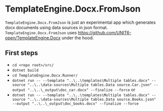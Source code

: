 # TemplateEngine.Docx.FromJson
`TemplateEngine.Docx.FromJson` is just an experimental app which generates docx documents using data sources in json format.  
`TemplateEngine.Docx.FromJson` uses https://github.com/UNIT6-open/TemplateEngine.Docx under the hood.

## First steps
- `cd <repo root>/src/`
- `dotnet build`
- `cd TemplateEngine.Docx.Runner/`
- `dotnet run -- --template "..\..\templates\Multiple tables.docx" --source "..\..\data-sources\Multiple tables.Data source.Car.json" --output "..\..\_output\doc_car.docx" --finalize --force`
or
- `dotnet run -- --template "..\..\templates\Multiple tables.docx" --source "..\..\data-sources\Multiple tables.Data source.Books.json" --output "..\..\_output\doc_books.docx" --finalize --force`
